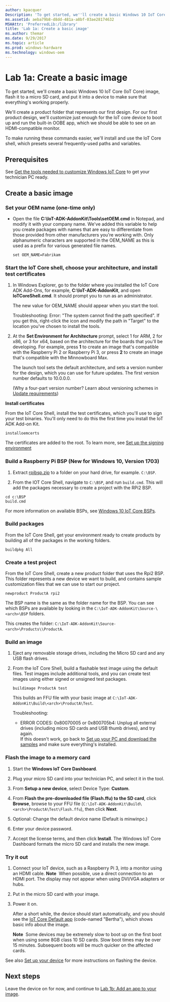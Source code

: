 ```yaml
---
author: kpacquer
Description: 'To get started, we''ll create a basic Windows 10 IoT Core (IoT Core) image, flash it to a micro SD card, and put it into a device to make sure that everything''s working properly.'
ms.assetid: aeba79b8-d8dd-481a-a8bf-03ae28174632
MSHAttr: 'PreferredLib:/library'
title: 'Lab 1a: Create a basic image'
ms.author: themar
ms.date: 9/29/2017
ms.topic: article
ms.prod: windows-hardware
ms.technology: windows-oem
---
```


# Lab 1a: Create a basic image

To get started, we'll create a basic Windows 10 IoT Core (IoT Core) image, flash it to a micro SD card, and put it into a device to make sure that everything's working properly. 

We'll create a product folder that represents our first design. For our first product design, we'll customize just enough for the IoT core device to boot up and run the built-in OOBE app, which we should be able to see on an HDMI-compatible monitor.

To make running these commands easier, we'll install and use the IoT Core shell, which presets several frequently-used paths and variables.

## Prerequisites

See [Get the tools needed to customize Windows IoT Core](set-up-your-pc-to-customize-iot-core.md) to get your technician PC ready. 

## Create a basic image

### Set your OEM name (one-time only)

-   Open the file **C:\\IoT-ADK-AddonKit\\Tools\\setOEM.cmd** in Notepad, and modify it with your company name. We've added this variable to help you create packages with names that are easy to differentiate from those provided from other manufacturers you're working with. Only alphanumeric characters are supported in the OEM_NAME as this is used as a prefix for various generated file names.

    ```
    set OEM_NAME=Fabrikam
    ```

### Start the IoT Core shell, choose your architecture, and install test certificates

1.  In Windows Explorer, go to the folder where you installed the IoT Core ADK Add-Ons, for example, **C:\\IoT-ADK-AddonKit**, and open **IoTCoreShell.cmd**. It should prompt you to run as an administrator.

    The new value for OEM\_NAME should appear when you start the tool.
	
	Troubleshooting: Error: "The system cannot find the path specified". If you get this, right-click the icon and modify the path in "Target" to the location you've chosen to install the tools.

2.  At the **Set Environment for Architecture** prompt, select 1 for ARM, 2 for x86, or 3 for x64, based on the architecture for the boards that you'll be developing. For example, press **1** to create an image that's compatible with the Raspberry Pi 2 or Raspberry Pi 3, or press **2** to create an image that's compatible with the Minnowboard Max.

    The launch tool sets the default architecture, and sets a version number for the design, which you can use for future updates. The first version number defaults to 10.0.0.0.

    (Why a four-part version number? Learn about versioning schemes in [Update requirements](https://docs.microsoft.com/windows-hardware/service/mobile/update-requirements))

**Install certificates**

From the IoT Core Shell, install the test certificates, which you'll use to sign your test binaries. You'll only need to do this the first time you install the IoT ADK Add-on Kit.

```
installoemcerts
```

The certificates are added to the root. To learn more, see [Set up the signing environment](https://msdn.microsoft.com/library/windows/hardware/dn756804)

### Build a Raspberry Pi BSP (New for Windows 10, Version 1703)

1. Extract [rpibsp.zip](https://github.com/ms-iot/iot-adk-addonkit/releases/download/RPiBSP/rpibsp.zip) to a folder on your hard drive, for example. `C:\BSP`.

2. From the IOT Core Shell, navigate to `C:\BSP`, and run `build.cmd`. This will add the packages necessary to create a project with the RPi2 BSP.

```
cd c:\BSP
build.cmd
```
For more information on available BSPs, see [Windows 10 IoT Core BSPs](https://docs.microsoft.com/windows/iot-core/build-your-image/createbsps).

### Build packages

From the IoT Core Shell, get your environment ready to create products by building all of the packages in the working folders. 

```
buildpkg All
```


### <span id="Create_a_test_project"></span>Create a test project

From the IoT Core Shell, create a new product folder that uses the Rpi2 BSP. This folder represents a new device we want to build, and contains sample customization files that we can use to start our project.

```
newproduct ProductA rpi2
```
    
The BSP name is the same as the folder name for the BSP. You can see which BSPs are available by looking in the `C:\IoT-ADK-AddonKit\Source-\<arch>\BSP` folders.

This creates the folder: `C:\IoT-ADK-AddonKit\Source-<arch>\Products\\ProductA`.

### <span id="Build_an_image"></span>Build an image

1.  Eject any removable storage drives, including the Micro SD card and any USB flash drives.

2.  From the IoT Core Shell, build a flashable test image using the default files. Test images include additional tools, and you can create test images using either signed or unsigned test packages.

    ```
    buildimage ProductA test
    ```

    This builds an FFU file with your basic image at `C:\IoT-ADK-AddonKit\Build\<arch>\ProductA\Test`.

    Troubleshooting:
	
	-  ERROR CODES: 0x80070005 or 0x800705b4: Unplug all external drives (including micro SD cards and USB thumb drives), and try again.  
	If this doesn't work, go back to [Set up your PC and download the samples](set-up-your-pc-to-customize-iot-core.md) and make sure everything's installed.

### <span id="Flash_an_image"></span>Flash the image to a memory card

1.  Start the **Windows IoT Core Dashboard**.

2.  Plug your micro SD card into your technician PC, and select it in the tool.

3.  From **Setup a new device**, select Device Type: **Custom**.

4.  From **Flash the pre-downloaded file (Flash.ffu) to the SD card**, click **Browse**, browse to your FFU file (`C:\IoT-ADK-AddonKit\Build\<arch>\ProductA\Test\Flash.ffu`), then click **Next**.

5.  Optional: Change the default device name (Default is minwinpc.) 

6.  Enter your device password.

7.  Accept the license terms, and then click **Install**. The Windows IoT Core Dashboard formats the micro SD card and installs the new image.

### <span id="Try_it_out"></span>Try it out

1.  Connect your IoT device, such as a Raspberry Pi 3, into a monitor using an HDMI cable.
    **Note**  When possible, use a direct connection to an HDMI port. The display may not appear when using DVI/VGA adapters or hubs.

2.  Put in the micro SD card with your image.

3.  Power it on.

    After a short while, the device should start automatically, and you should see the [IoT Core Default app](https://developer.microsoft.com/windows/iot/samples/iotdefaultapp) (code-named "Bertha"), which shows basic info about the image.

    **Note**  Some devices may be extremely slow to boot up on the first boot when using some 8GB class 10 SD cards. Slow boot times may be over 15 minutes. Subsequent boots will be much quicker on the affected cards.

See also [Set up your device](https://developer.microsoft.com/windows/iot/getstarted/prototype/setupdevice) for more instructions on flashing the device.

## <span id="Next_steps"></span><span id="next_steps"></span><span id="NEXT_STEPS"></span>Next steps

Leave the device on for now, and continue to [Lab 1b: Add an app to your image](deploy-your-app-with-a-standard-board.md).
